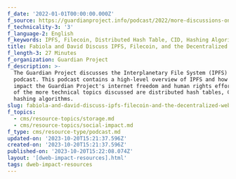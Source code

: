 ```yaml
---
f_date: '2022-01-01T00:00:00.000Z'
f_source: https://guardianproject.info/podcast/2022/more-discussions-on-ipfs.html
f_technicality-3: '3'
f_language-2: English
f_keywords: IPFS, Filecoin, Distributed Hash Table, CID, Hashing Algorithms,
title: Fabiola and David Discuss IPFS, Filecoin, and the Decentralized Web
f_length-3: 27 Minutes
f_organization: Guardian Project
f_description: >-
  The Guardian Project discusses the Interplanetary File System (IPFS) on this
  podcast. This podcast contains a high-level overview of IPFS and how it might
  impact the Guardian Project's internet freedom and human rights efforts. Some
  of the more technical topics discussed are distributed hash tables, CIDs, and
  hashing algorithms.
slug: fabiola-and-david-discuss-ipfs-filecoin-and-the-decentralized-web-8c55b
f_topics:
  - cms/resource-topics/storage.md
  - cms/resource-topics/social-impact.md
f_type: cms/resource-type/podcast.md
updated-on: '2023-10-20T15:21:37.596Z'
created-on: '2023-10-20T15:21:37.596Z'
published-on: '2023-10-20T15:22:08.074Z'
layout: '[dweb-impact-resources].html'
tags: dweb-impact-resources
---
```



